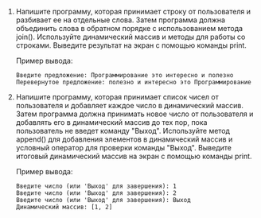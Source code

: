 1. Напишите программу, которая принимает строку от пользователя и разбивает ее на отдельные слова. Затем программа должна объединить слова в обратном порядке с использованием метода join(). Используйте динамический массив и методы для работы со строками. Выведите результат на экран с помощью команды print.

    Пример вывода:

    ```console
    Введите предложение: Программирование это интересно и полезно
    Перевернутое предложение: полезно и интересно это Программирование
    ```


2. Напишите программу, которая принимает список чисел от пользователя и добавляет каждое число в динамический массив. Затем программа должна принимать новое число от пользователя и добавлять его в динамический массив до тех пор, пока пользователь не введет команду "Выход". Используйте метод append() для добавления элементов в динамический массив и условный оператор для проверки команды "Выход". Выведите итоговый динамический массив на экран с помощью команды print.

    Пример вывода:

    ```console
    Введите число (или 'Выход' для завершения): 1
    Введите число (или 'Выход' для завершения): 2
    Введите число (или 'Выход' для завершения): Выход
    Динамический массив: [1, 2]
    ```
   